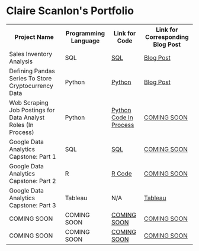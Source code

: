 # Claire Scanlon's Portfolio
<table>
 
  <tr>
<th> Project Name </th>
<th> Programming Language </th>
<th> Link for Code </th>
<th> Link for Corresponding Blog Post </th>
  </tr>

<tr>
    <td> Sales Inventory Analysis</td>
    <td> SQL </td>
    <td> <a href="https://github.com/clairescanlon/Data_Analysis_Portfolio/blob/c357e5ed573a7b4c92b63965fe86bd0ae0528a9b/Sales%20Inventory%20Analysis"> SQL </a> </td>
     <td> <a href="https://claire-scanlon.com/salesinventoryanalysis"> Blog Post </a> </td>
  </tr>

  
  <tr>
    <td> Defining Pandas Series To Store Cryptocurrency Data </td>
    <td> Python </td>
    <td> <a href="https://github.com/clairescanlon/Data_Analysis_Portfolio/blob/ee5d8929ba6113bb2e6d0a94a427388f2e4337b4/Defining%20Pandas%20Series%20To%20Store%20Cryptocurrency%20Data"> Python </a> </td>
    <td> <a href="https://claire-scanlon.com/crypto/"> Blog Post </a> </td>
  </tr>
 

  <tr>
    <td> Web Scraping Job Postings for Data Analyst Roles (In Process) </td>
    <td> Python </td>
    <td> <a href="https://github.com/clairescanlon/Data_Analysis_Portfolio/blob/a54506bd9b8c522ff80dcd4cdeb7257ac81c7adc/DataAnalyst_JobPostings_Scraping.ipynb"> Python Code In Process </a> </td>
    <td> <a href="LINK"> COMING SOON </a> </td>
  </tr>

   <tr>
    <td> Google Data Analytics Capstone: Part 1 </td>
    <td> SQL </td>
    <td> <a href="https://github.com/clairescanlon/Data_Analysis_Portfolio/blob/10047dd8750dd771f77843fc3027a8c2ade1cb45/Google%20Data%20Analysis%20Capstone%3A%20Part%201"> SQL </a> </td>
    <td> <a href="LINK"> COMING SOON </a> </td>
  </tr>

   <tr>
    <td> Google Data Analytics Capstone: Part 2 </td>
    <td> R </td>
    <td> <a href="https://github.com/clairescanlon/Data_Portfolio/blob/da271c1a6986c8977c9f4f784a62ba1f6446fa9d/Google%20Data%20Analytics%20Capstone%3A%20Part%202"> R Code </a> </td>
    <td> <a href="LINK"> COMING SOON </a> </td>
  </tr>

   <tr>
    <td> Google Data Analytics Capstone: Part 3 </td>
    <td> Tableau </td>
    <td> N/A </td>
    <td> <a href="https://public.tableau.com/views/CyclisticBikeRideData/MostPopularStartStations?:language=en-US&:display_count=n&:origin=viz_share_link"> Tableau </a> </td>
  </tr>

   <tr>
    <td> COMING SOON </td>
    <td> COMING SOON </td>
    <td> <a href="LINK"> COMING SOON </a> </td>
    <td> <a href="LINK"> COMING SOON </a> </td>
  </tr>

   <tr>
    <td> COMING SOON </td>
    <td> COMING SOON </td>
    <td> <a href="LINK"> COMING SOON </a> </td>
    <td> <a href="LINK"> COMING SOON </a> </td>
  </tr>
  
</table>
